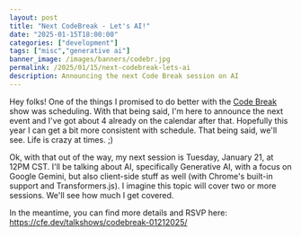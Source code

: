 ```yaml
---
layout: post
title: "Next CodeBreak - Let's AI!"
date: "2025-01-15T18:00:00"
categories: ["development"]
tags: ["misc","generative ai"]
banner_image: /images/banners/codebr.jpg
permalink: /2025/01/15/next-codebreak-lets-ai
description: Announcing the next Code Break session on AI
---
```


Hey folks! One of the things I promised to do better with the [Code Break](https://cfe.dev/talkshow/code-break/) show was scheduling. With that being said, I'm here to announce the next event and I've got about 4 already on the calendar after that. Hopefully this year I can get a bit more consistent with schedule. That being said, we'll see. Life is crazy at times. ;)

Ok, with that out of the way, my next session is Tuesday, January 21, at 12PM CST. I'll be talking about AI, specifically Generative AI, with a focus on Google Gemini, but also client-side stuff as well (with Chrome's built-in support and Transformers.js). I imagine this topic will cover two or more sessions. We'll see how much I get covered. 

In the meantime, you can find more details and RSVP here: <https://cfe.dev/talkshows/codebreak-01212025/>

